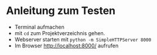 Anleitung zum Testen
====================

* Terminal aufmachen
* mit `cd` zum Projektverzeichnis gehen.
* Webserver starten mit `python -m SimpleHTTPServer 8000`
* Im Browser [http://localhost:8000/](http://localhost:8000/) aufrufen
